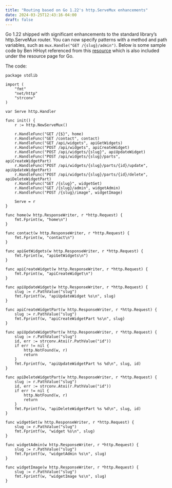 ```yaml
---
title: "Routing based on Go 1.22's http.ServeMux enhancements"
date: 2024-03-25T12:43:16-04:00
draft: false
---
```


Go 1.22 shipped with significant enhancements to the standard library’s http.ServeMux router. You can now specify patterns with a method and path variables, such as `mux.Handle("GET /{slug}/admin")`. Below is some sample code by Ben HHoyt referenced from this [resource](https://benhoyt.com/writings/go-routing/ "resource") which is also included under the resource page for Go. 

The code:

`````
package stdlib

import (
	"fmt"
	"net/http"
	"strconv"
)

var Serve http.Handler

func init() {
	r := http.NewServeMux()

	r.HandleFunc("GET /{$}", home)
	r.HandleFunc("GET /contact", contact)
	r.HandleFunc("GET /api/widgets", apiGetWidgets)
	r.HandleFunc("POST /api/widgets", apiCreateWidget)
	r.HandleFunc("POST /api/widgets/{slug}", apiUpdateWidget)
	r.HandleFunc("POST /api/widgets/{slug}/parts", apiCreateWidgetPart)
	r.HandleFunc("POST /api/widgets/{slug}/parts/{id}/update", apiUpdateWidgetPart)
	r.HandleFunc("POST /api/widgets/{slug}/parts/{id}/delete", apiDeleteWidgetPart)
	r.HandleFunc("GET /{slug}", widgetGet)
	r.HandleFunc("GET /{slug}/admin", widgetAdmin)
	r.HandleFunc("POST /{slug}/image", widgetImage)

	Serve = r
}

func home(w http.ResponseWriter, r *http.Request) {
	fmt.Fprint(w, "home\n")
}

func contact(w http.ResponseWriter, r *http.Request) {
	fmt.Fprint(w, "contact\n")
}

func apiGetWidgets(w http.ResponseWriter, r *http.Request) {
	fmt.Fprint(w, "apiGetWidgets\n")
}

func apiCreateWidget(w http.ResponseWriter, r *http.Request) {
	fmt.Fprint(w, "apiCreateWidget\n")
}

func apiUpdateWidget(w http.ResponseWriter, r *http.Request) {
	slug := r.PathValue("slug")
	fmt.Fprintf(w, "apiUpdateWidget %s\n", slug)
}

func apiCreateWidgetPart(w http.ResponseWriter, r *http.Request) {
	slug := r.PathValue("slug")
	fmt.Fprintf(w, "apiCreateWidgetPart %s\n", slug)
}

func apiUpdateWidgetPart(w http.ResponseWriter, r *http.Request) {
	slug := r.PathValue("slug")
	id, err := strconv.Atoi(r.PathValue("id"))
	if err != nil {
		http.NotFound(w, r)
		return
	}
	fmt.Fprintf(w, "apiUpdateWidgetPart %s %d\n", slug, id)
}

func apiDeleteWidgetPart(w http.ResponseWriter, r *http.Request) {
	slug := r.PathValue("slug")
	id, err := strconv.Atoi(r.PathValue("id"))
	if err != nil {
		http.NotFound(w, r)
		return
	}
	fmt.Fprintf(w, "apiDeleteWidgetPart %s %d\n", slug, id)
}

func widgetGet(w http.ResponseWriter, r *http.Request) {
	slug := r.PathValue("slug")
	fmt.Fprintf(w, "widget %s\n", slug)
}

func widgetAdmin(w http.ResponseWriter, r *http.Request) {
	slug := r.PathValue("slug")
	fmt.Fprintf(w, "widgetAdmin %s\n", slug)
}

func widgetImage(w http.ResponseWriter, r *http.Request) {
	slug := r.PathValue("slug")
	fmt.Fprintf(w, "widgetImage %s\n", slug)
}
`````
